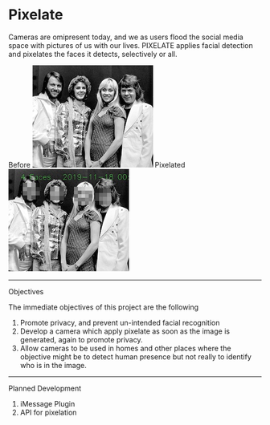# Pixelate
Cameras are omipresent today, and we as users flood the social media space with pictures of us with our lives. 
PIXELATE applies facial detection and pixelates the faces it detects,  selectively or all.  

Before ![Picture](https://github.com/neosinha/pixelate/blob/master/examples/testimges/abba-1.png?raw=true)              Pixelated  ![Pixelated](https://github.com/neosinha/pixelate/blob/master/examples/output/abba-1-pxltd.JPG?raw=true) 


***
Objectives

The immediate objectives of this project are the following 
1. Promote privacy, and prevent un-intended facial recognition 
2. Develop a camera which apply pixelate as soon as the image is generated, again to promote privacy. 
3. Allow cameras to be used in homes and other places where the objective might be to detect human presence but not really to identify who is in the image. 

***
Planned	Development
1. iMessage Plugin
2. API for pixelation 
		